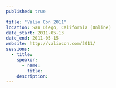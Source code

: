 ```yaml
---
published: true

title: "Valio Con 2011"
location: San Diego, California (Online)
date_start: 2011-05-13
date_end: 2011-05-15
website: http://valiocon.com/2011/
sessions:
  - title:
    speaker:
      - name:
        title:
    description:
---
```

